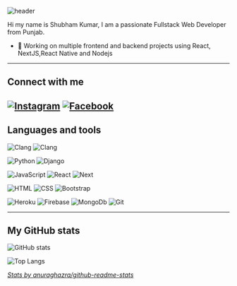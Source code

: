 <!-- markdownlint-disable-next-line MD041 -->

![header](https://capsule-render.vercel.app/api?type=waving&color=auto&text=Hello%20World!&fontSize=40&fontColor=ffffff)

Hi my name is Shubham Kumar, I am a passionate Fullstack Web Developer from Punjab.

- 🔭 Working on multiple frontend and backend projects using React, NextJS,React Native and Nodejs

---

## Connect with me

 [![Instagram][instagram_img]][instagram] 
 [![Facebook][facebook_img]][facebook]
---

## Languages and tools

![Clang][c_img] ![Clang][C2_img]

![Python][python_img] ![Django][django_img]

![JavaScript][javascript_img] ![React][react_img] ![Next][next_img]

![HTML][html_img] ![CSS][css_img] ![Bootstrap][bootstrap_img]

![Heroku][heroku_img] ![Firebase][firebase_img] ![MongoDb][mongodb_img] ![Git][git_img]


---

## My GitHub stats

![GitHub stats][github_stats]

![Top Langs][top_langs_img]

[_Stats by anuraghazra/github-readme-stats_](https://github.com/anuraghazra/github-readme-stats)

<!-- references -->

[instagram]: https://www.instagram.com/____thakursaab_____/ "Instagram"
[facebook]: https://www.facebook.com/Huntershikaaribro "facebook"

<!-- img references -->
[facebook_img]: https://img.shields.io/badge/Facebook-1877F2?style=for-the-badge&logo=facebook&logoColor=white "facebook"
[next_img]:https://img.shields.io/badge/next.js-white?style=for-the-badge&logo=nextdotjs&logoColor=black "nextImg"
[firebase_img]: https://img.shields.io/badge/firebase-white?style=for-the-badge&logo=firebase&logoColor=black "firebase"
[c_img]: 	https://img.shields.io/badge/C-white?style=for-the-badge&logo=c&logoColor=blue "clang"
[C2_img]: https://img.shields.io/badge/C%2B%2B-white?style=for-the-badge&logo=c%2B%2B&logoColor=blue "Clang"
[instagram_img]: https://img.shields.io/badge/-Instagram-E1306C?style=for-the-badge&logo=instagram&logoColor=ffffff "Instagram"
[python_img]: https://img.shields.io/badge/-python-ffffff?style=for-the-badge&logo=python "Python"
[django_img]: https://img.shields.io/badge/-django-ffffff?style=for-the-badge&logo=django&logoColor=50BE95 "Django"
[javascript_img]: https://img.shields.io/badge/-javascript-ffffff?style=for-the-badge&logo=javascript "JavaScript"
[react_img]: https://img.shields.io/badge/-React-ffffff?style=for-the-badge&logo=react "React"
[html_img]: https://img.shields.io/badge/-html-ffffff?style=for-the-badge&logo=html5 "HTML"
[css_img]: https://img.shields.io/badge/-css-ffffff?style=for-the-badge&logo=css3&logoColor=264DE4 "CSS"
[bootstrap_img]: https://img.shields.io/badge/-bootstrap-ffffff?style=for-the-badge&logo=bootstrap "Bootstrap"
[heroku_img]: https://img.shields.io/badge/-heroku-ffffff?style=for-the-badge&logo=heroku&logoColor=79589F "Heroku"
[mongodb_img]: https://img.shields.io/badge/MongoDB-ffffff?style=for-the-badge&logo=mongodb&logoColor=green "Mongodb"
[git_img]: https://img.shields.io/badge/-git-ffffff?style=for-the-badge&logo=git "Git"
[github_stats]: https://github-readme-stats.vercel.app/api?username=Thakur-Sahab-4-5-2000&icons=true&hide_border=true&include_all_commits=true&count_private=true&theme=radical "jmschp GitHub Stats"
[top_langs_img]: https://github-readme-stats.vercel.app/api/top-langs/?username=Thakur-Sahab-4-5-2000&layout=compact&langs_count=8&hide_border=true&theme=radical "jmschp Top Lang"
